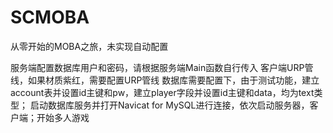 # SCMOBA
从零开始的MOBA之旅，未实现自动配置

服务端配置数据库用户和密码，请根据服务端Main函数自行传入
客户端URP管线，如果材质紫红，需要配置URP管线
数据库需要配置下，由于测试功能，建立account表并设置id主键和pw，建立player字段并设置id主键和data，均为text类型；
启动数据库服务并打开Navicat for MySQL进行连接，依次启动服务器，客户端；开始多人游戏